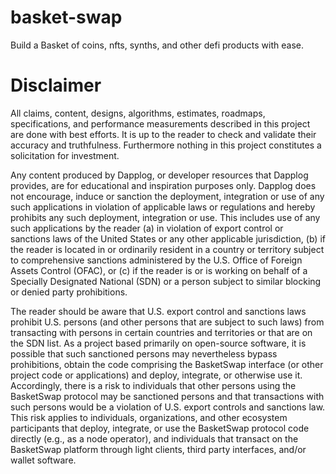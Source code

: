 # basket-swap
Build a Basket of coins, nfts, synths, and other defi products with ease.


# Disclaimer
All claims, content, designs, algorithms, estimates, roadmaps, specifications, and performance measurements described in this project are done with best efforts. It is up to the reader to check and validate their accuracy and truthfulness. Furthermore nothing in this project constitutes a solicitation for investment.

Any content produced by Dapplog, or developer resources that Dapplog provides, are for educational and inspiration purposes only. Dapplog does not encourage, induce or sanction the deployment, integration or use of any such applications in violation of applicable laws or regulations and hereby prohibits any such deployment, integration or use. This includes use of any such applications by the reader (a) in violation of export control or sanctions laws of the United States or any other applicable jurisdiction, (b) if the reader is located in or ordinarily resident in a country or territory subject to comprehensive sanctions administered by the U.S. Office of Foreign Assets Control (OFAC), or (c) if the reader is or is working on behalf of a Specially Designated National (SDN) or a person subject to similar blocking or denied party prohibitions.

The reader should be aware that U.S. export control and sanctions laws prohibit U.S. persons (and other persons that are subject to such laws) from transacting with persons in certain countries and territories or that are on the SDN list. As a project based primarily on open-source software, it is possible that such sanctioned persons may nevertheless bypass prohibitions, obtain the code comprising the BasketSwap interface (or other project code or applications) and deploy, integrate, or otherwise use it. Accordingly, there is a risk to individuals that other persons using the BasketSwap protocol may be sanctioned persons and that transactions with such persons would be a violation of U.S. export controls and sanctions law. This risk applies to individuals, organizations, and other ecosystem participants that deploy, integrate, or use the BasketSwap protocol code directly (e.g., as a node operator), and individuals that transact on the BasketSwap platform through light clients, third party interfaces, and/or wallet software.
